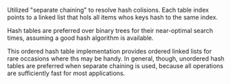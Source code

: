 Utilized "separate chaining" to resolve hash colisions. Each table index
points to a linked list that hols all items whos keys hash to the same
index.

Hash tables are preferred over binary trees for their near-optimal search
times, assuming a good hash algorithm is available.

This ordered hash table implementation provides ordered linked lists for
rare occasions where ths may be handy. In general, though, unordered hash
tables are preferred when separate chaining is used, because all operations
are sufficiently fast for most applications. 
